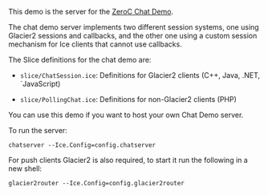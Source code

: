 This demo is the server for the [ZeroC Chat Demo](https://doc.zeroc.com/display/Doc/Chat+Demo).

The chat demo server implements two different session systems, one using
Glacier2 sessions and callbacks, and the other one using a custom session
mechanism for Ice clients that cannot use callbacks.

The Slice definitions for the chat demo are:

- `slice/ChatSession.ice`: Definitions for Glacier2 clients (C++, Java, .NET,
  `JavaScript)

- `slice/PollingChat.ice`: Definitions for non-Glacier2 clients (PHP)

You can use this demo if you want to host your own Chat Demo server.

To run the server:

```
chatserver --Ice.Config=config.chatserver
```

For push clients Glacier2 is also required, to start it run the following in a
new shell:

```
glacier2router --Ice.Config=config.glacier2router
```
